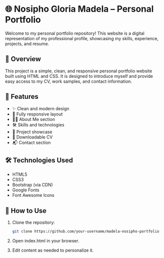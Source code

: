 # 🌐 Nosipho Gloria Madela – Personal Portfolio

Welcome to my personal portfolio repository! This website is a digital representation of my professional profile, showcasing my skills, experience, projects, and resume.

## 📄 Overview

This project is a simple, clean, and responsive personal portfolio website built using HTML and CSS. It is designed to introduce myself and provide easy access to my CV, work samples, and contact information.

## 🚀 Features

- ✨ Clean and modern design
- 📱 Fully responsive layout
- 🧑‍💼 About Me section
- 🛠️ Skills and technologies
- 💼 Project showcase
- 📄 Downloadable CV
- 📬 Contact section

## 🛠️ Technologies Used

- HTML5
- CSS3
- Bootstrap (via CDN)
- Google Fonts
- Font Awesome Icons


## 📝 How to Use

1. Clone the repository:
   ```bash
   git clone https://github.com/your-username/madela-nosipho-portfolio.git
2. Open index.html in your browser.

3. Edit content as needed to personalize it.
